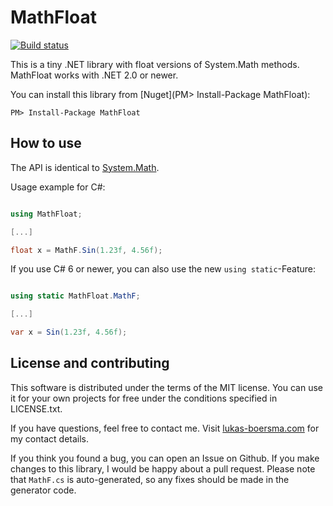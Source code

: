 # MathFloat

[![Build status](https://ci.appveyor.com/api/projects/status/b192sp8vox65a5t7/branch/master?svg=true)](https://ci.appveyor.com/project/LukasBoersma/mathfloat/branch/master)


This is a tiny .NET library with float versions of System.Math methods. MathFloat works with .NET 2.0 or newer.

You can install this library from [Nuget](PM> Install-Package MathFloat):

````
PM> Install-Package MathFloat
````

## How to use

The API is identical to [System.Math](https://msdn.microsoft.com/en-us/library/system.math(v=vs.110).aspx).

Usage example for C#:

````csharp

using MathFloat;

[...]

float x = MathF.Sin(1.23f, 4.56f);

````

If you use C# 6 or newer, you can also use the new `using static`-Feature:

````csharp

using static MathFloat.MathF;

[...]

var x = Sin(1.23f, 4.56f);

````

## License and contributing

This software is distributed under the terms of the MIT license. You can use it for your own projects for free under the conditions specified in LICENSE.txt. 

If you have questions, feel free to contact me. Visit [lukas-boersma.com](https://lukas-boersma.com) for my contact details.

If you think you found a bug, you can open an Issue on Github. If you make changes to this library, I would be happy about a pull request. Please note that `MathF.cs` is auto-generated, so any fixes should be made in the generator code.

